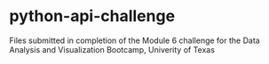 # python-api-challenge

Files submitted in completion of the Module 6 challenge for the Data Analysis and Visualization Bootcamp, Univerity of Texas